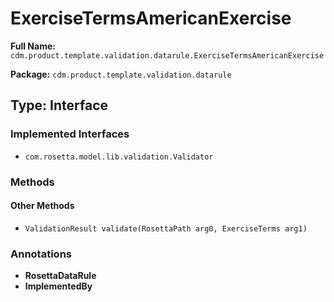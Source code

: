 # ExerciseTermsAmericanExercise

**Full Name:** `cdm.product.template.validation.datarule.ExerciseTermsAmericanExercise`

**Package:** `cdm.product.template.validation.datarule`

## Type: Interface

### Implemented Interfaces

- `com.rosetta.model.lib.validation.Validator`

### Methods

#### Other Methods

- `ValidationResult validate(RosettaPath arg0, ExerciseTerms arg1)`

### Annotations

- **RosettaDataRule**
- **ImplementedBy**

